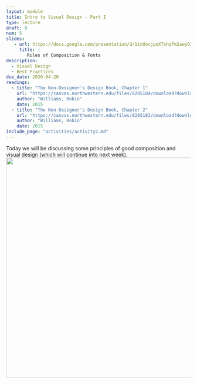 ```yaml
---
layout: module
title: Intro to Visual Design - Part I
type: lecture
draft: 0
num: 5
slides:
   - url: https://docs.google.com/presentation/d/1inUocjpoXTxhqPm2awyO1MMgTHJj4BPWzCXzVEQQzjA/edit?usp=sharing
     title: |
        Rules of Composition & Fonts
description:
  - Visual Design
  - Best Practices
due_date: 2020-04-20
readings:
  - title: "The Non-Designer's Design Book, Chapter 1"
    url: "https://canvas.northwestern.edu/files/8205184/download?download_frd=1"
    author: "Williams, Robin" 
    date: 2015
  - title: "The Non-Designer's Design Book, Chapter 2"
    url: "https://canvas.northwestern.edu/files/8205183/download?download_frd=1"
    author: "Williams, Robin" 
    date: 2015
include_page: "activities/activity2.md"
---
```


Today we will be discussing some principles of good composition and visual design (which  will continue into next week).
<img style="width:600px;display:block;margin:auto;" src="{{site.baseurl}}/assets/images/lecture12/composition.png" />
